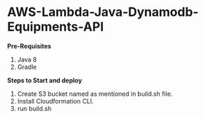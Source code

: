 # AWS-Lambda-Java-Dynamodb-Equipments-API

**Pre-Requisites**
1. Java 8
2. Gradle

**Steps to Start and deploy**
1. Create S3 bucket named as mentioned in build.sh file.
2. Install Cloudformation CLI.
3. run build.sh 
